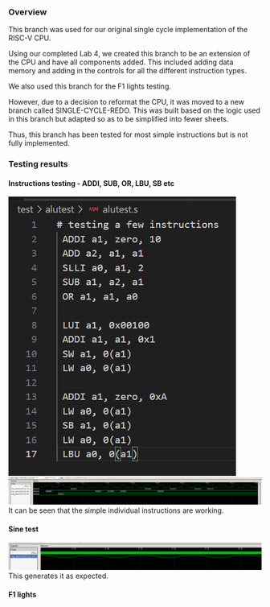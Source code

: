 ### Overview
This branch was used for our original single cycle implementation of the RISC-V CPU. 

Using our completed Lab 4, we created this branch to be an extension of the CPU and have all components added. This included adding data memory and adding in the controls for all the different instruction types.

We also used this branch for the F1 lights testing.

However, due to a decision to reformat the CPU, it was moved to a new branch called SINGLE-CYCLE-REDO. This was built based on the logic used in this branch but adapted so as to be simplified into fewer sheets. 

Thus, this branch has been tested for most simple instructions but is not fully implemented.

 ### Testing results
 #### Instructions testing - ADDI, SUB, OR, LBU, SB etc
![ALU test instructions](images\alutest_instructions.png)
![ALU test](images\alutest_results.png)
It can be seen that the simple individual instructions are working.

#### Sine test
![Sine test](images/sine_working.png)
This generates it as expected.

#### F1 lights